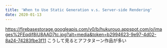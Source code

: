 ```yaml
---
title: 'When to Use Static Generation v.s. Server-side Rendering'
date: 2020-01-13
---
```




https://firebasestorage.googleapis.com/v0/b/hukurouo.appspot.com/o/images%2FEqdif8iU8AAD7tc.jpg?alt=media&token=b2994623-9e97-4d02-8a24-74283fbe3f11
こうして見るとアフタヌーン作品が多い